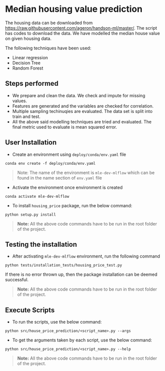 # Median housing value prediction

The housing data can be downloaded from https://raw.githubusercontent.com/ageron/handson-ml/master/. The script has codes to download the data. We have modelled the median house value on given housing data.

The following techniques have been used:

 - Linear regression
 - Decision Tree
 - Random Forest

## Steps performed
 - We prepare and clean the data. We check and impute for missing values.
 - Features are generated and the variables are checked for correlation.
 - Multiple sampling techinuqies are evaluated. The data set is split into train and test.
 - All the above said modelling techniques are tried and evaluated. The final metric used to evaluate is mean squared error.

## User Installation

- Create an environment using `deploy/conda/env.yaml` file
```
conda env create -f deploy/conda/env.yaml
```
> Note: The name of the environment is `mle-dev-mlflow` which can be found in the name section of `env.yaml` file
- Activate the environment once environment is created
```
conda activate mle-dev-mlflow
```
- To install `housing_price` package, run the below command:
```
python setup.py install
```
> **Note:** All the above code commands have to be run in the root folder of the project.

## Testing the installation

- After activating `mle-dev-mlflow` environment, run the following command
```
python tests/installation_tests/housing_price_test.py
```
If there is no error thrown up, then the package installation can be deemed successful.
> **Note:** All the above code commands have to be run in the root folder of the project.

## Execute Scripts

- To run the scripts, use the below command:
```
python src/house_price_prediction/<script_name>.py --args
```
- To get the arguments taken by each script, use the below command:
```
python src/house_price_prediction/<script_name>.py --help
```

> **Note:** All the above code commands have to be run in the root folder of the project.
